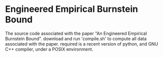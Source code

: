# Engineered Empirical Burnstein Bound
The source code associated with the paper "An Engineered Empirical Burnstein Bound".
download and run 'compile.sh' to compute all data associated with the paper.
required is a recent version of python, and GNU C++ compiler, under a POSIX environment. 

